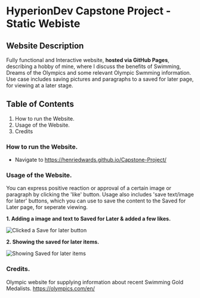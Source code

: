 # HyperionDev Capstone Project - Static Webiste

## Website Description
Fully functional and Interactive website, **hosted via GitHub Pages**, describing a hobby of mine, where I discuss the benefits of Swimming, Dreams of the Olympics and some relevant Olympic Swmming information. Use case includes saving pictures and paragraphs to a saved for later page, for viewing at a later stage.

## Table of Contents

1. How to run the Website.
2. Usage of the Website.
3. Credits

### How to run the Website.

* Navigate to https://henriedwards.github.io/Capstone-Project/

### Usage of the Website.

You can express positive reaction or approval of a certain image or paragraph by clicking the 'like' button. Usage also includes 'save text/image for later' buttons, which you can use to save the content to the Saved for Later page, for seperate viewing.

**1. Adding a image and text to Saved for Later & added a few likes.**

![Clicked a Save for later button](/Capstone-Website-CP20/images/website-usage-1.png)

**2. Showing the saved for later items.**

![Showing Saved for later items](/Capstone-Website-CP20/images/website-usage-2.png)

### Credits.

Olympic website for supplying information about recent Swimming Gold Medalists.
https://olympics.com/en/
